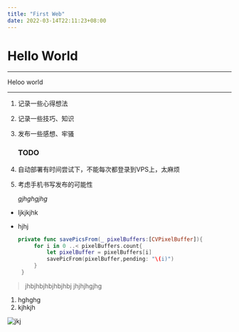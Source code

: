 ```yaml
---
title: "First Web"
date: 2022-03-14T22:11:23+08:00
---
```


# **Hello World**

---

Heloo world

---



1. 记录一些心得想法

2. 记录一些技巧、知识

3. 发布一些感想、牢骚
   
   ### TODO

4. 自动部署有时间尝试下，不能每次都登录到VPS上，太麻烦

5. 考虑手机书写发布的可能性
   
   *gjhghgjhg*
- ljkjkjhk

- hjhj
  
  ```swift
  private func savePicsFrom(_ pixelBuffers:[CVPixelBuffer]){
       for i in 0 ..< pixelBuffers.count{
           let pixelBuffer = pixelBuffers[i]
           savePicFrom(pixelBuffer,pending: "\(i)")
       }
   }
  ```

> jhbjhbjhbjhbjhbj
> jhjhjhgjhg

1. hghghg
2. kjhkjh

![jkj](https://objectstorage.ap-seoul-1.oraclecloud.com/p/DkmBWG3C7bJ9sThoNqhXu_k0aGals8XsrkQpNdIrTngzmiP5rxOcEH4HRrM-g_Mc/n/cnlim0eg821n/b/bucket-20220329-1150/o/imgTest5f38b1e0fd7921f2bdd4af0db6bf810f.JPG)